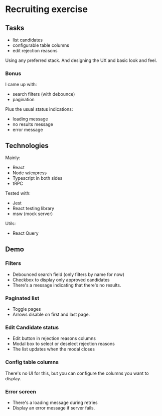 # Recruiting exercise

## Tasks

- list candidates
- configurable table columns
- edit rejection reasons

Using any preferred stack. And designing the UX and basic look and feel.

### Bonus

I came up with:

- search filters (with debounce)
- pagination

Plus the usual status indications:

- loading message
- no results message
- error message

## Technologies

Mainly:

- React
- Node w/express
- Typescript in both sides
- tRPC

Tested with:

- Jest
- React testing library
- msw (mock server)

Utils:

- React Query

## Demo

### Filters

- Debounced search field (only filters by name for now)
- Checkbox to display only approved candidates
- There's a message indicating that there's no results.

### Paginated list

- Toggle pages
- Arrows disable on first and last page.

### Edit Candidate status

- Edit button in rejection reasons columns
- Modal box to select or deselect rejection reasons
- The list updates when the modal closes

### Config table columns

There's no UI for this, but you can configure the columns you want to display.

### Error screen

- There's a loading message during retries
- Display an error message if server fails.
